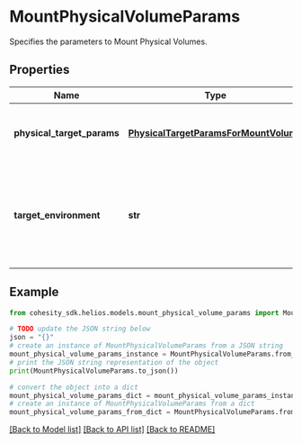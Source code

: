 # MountPhysicalVolumeParams

Specifies the parameters to Mount Physical Volumes.

## Properties

Name | Type | Description | Notes
------------ | ------------- | ------------- | -------------
**physical_target_params** | [**PhysicalTargetParamsForMountVolume**](PhysicalTargetParamsForMountVolume.md) | Specifies the params for recovering to a physical target. | [optional] 
**target_environment** | **str** | Specifies the environment of the recovery target. The corresponding params below must be filled out. | 

## Example

```python
from cohesity_sdk.helios.models.mount_physical_volume_params import MountPhysicalVolumeParams

# TODO update the JSON string below
json = "{}"
# create an instance of MountPhysicalVolumeParams from a JSON string
mount_physical_volume_params_instance = MountPhysicalVolumeParams.from_json(json)
# print the JSON string representation of the object
print(MountPhysicalVolumeParams.to_json())

# convert the object into a dict
mount_physical_volume_params_dict = mount_physical_volume_params_instance.to_dict()
# create an instance of MountPhysicalVolumeParams from a dict
mount_physical_volume_params_from_dict = MountPhysicalVolumeParams.from_dict(mount_physical_volume_params_dict)
```
[[Back to Model list]](../README.md#documentation-for-models) [[Back to API list]](../README.md#documentation-for-api-endpoints) [[Back to README]](../README.md)


